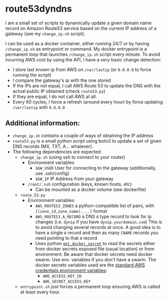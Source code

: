 # route53dyndns
I am a small set of scripts to dynamically update a given domain name record on Amazon Route53 service based on the
current IP address of a gateway (see my `change_ip.sh` script).

I can be used as a docker container, either running 24/7 or by having `/change_ip.sh` as entrypoint or command.
My docker entrypoint is a permanent loop that launches `/change_ip.sh` script every minute.
To avoid incurring AWS cost by using the API, I have a very basic change detection:
- I store last known ip from AWS on `/var/lastip` (or `0.0.0.0` to force running the script)
- I compare the gateway's ip with the one stored
- If the IPs are not equal, I call AWS Route 53 to update the DNS with the actual public IP
  obtained (check `route53.py`)
- If they are equal, I do not call AWS at all.
- Every 60 cycles, I force a refresh (around every hour) by force updating `/var/lastip` with `0.0.0.0` 
  
## Additional information:

* `change_ip.sh` contains a couple of ways of obtaining the IP address
* `route53.py` is a small python script using boto3 to update a set of given DNS records (MX, TXT, A... whatever).
* The following dependencies are expected:
  * `change_ip.sh` (using ssh to connect to your router)
    * Environment variables
      * `$GW_USER` User for connecting to the gateway (additionally, use .ssh/config)
      * `$GW_IP` IP Address from your gateway
    * `/root/.ssh` configuration (keys, known hosts, etc)
      * Can be mounted as a docker volume (see dockerfile)
  * `route_53.py`
    * Environment variables
      * `AWS_ROUTE53_ZONES` a python-compatible list of pairs, with `[(zone_id,zone_name),...]` format
      * `AWS_ROUTE53_A_RECORD` a DNS `A` type record to look for ip changes (i.e. `dynip` if you have `dynip.yourdomain.com`)
        This is to avoid changing several records at once. A good idea is to have a single `A` record and then as many `CNAME` records you need
        pointing to that `A` record
      * Uses python [`get_docker_secret`](https://pypi.org/project/get-docker-secret/) to read the secrets either from 
        docker secrets exposed file (usual location) or from environment.
        Be aware that docker secrets need docker swarm. Use env. variables if you don't have a swarm.
        The docker secrets variables used are the [standard AWS credentials environment variables](https://docs.aws.amazon.com/cli/latest/userguide/cli-configure-envvars.html):
          * `AWS_ACCESS_KEY_ID`
          * `AWS_SECRET_ACCESS_KEY`
  * `entrypoint.sh` just forces a permanent loop ensuring AWS is called at least every hour.  